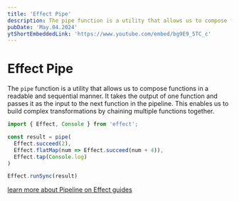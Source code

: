 ```yaml
---
title: 'Effect Pipe'
description: The pipe function is a utility that allows us to compose functions in a readable and sequential manner. It takes the output of one function and passes it as the input to the next function in the pipeline. This enables us to build complex transformations by chaining multiple functions together."
pubDate: 'May.04.2024'
ytShortEmbeddedLink: 'https://www.youtube.com/embed/bg9E9_5TC_c'
---
```


# Effect Pipe

The `pipe` function is a utility that allows us to compose functions in a readable and sequential manner. It takes the output of one function and passes it as the input to the next function in the pipeline. This enables us to build complex transformations by chaining multiple functions together.


```ts
import { Effect, Console } from 'effect';

const result = pipe(
  Effect.succeed(2),
  Effect.flatMap(num => Effect.succeed(num + 4)),
  Effect.tap(Console.log)
)

Effect.runSync(result)
```

[learn more about Pipeline on Effect guides](https://effect.website/docs/guides/essentials/pipeline)
